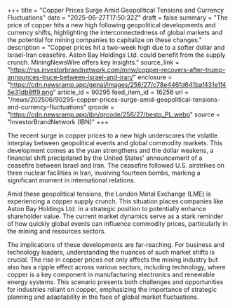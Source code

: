 +++
title = "Copper Prices Surge Amid Geopolitical Tensions and Currency Fluctuations"
date = "2025-06-27T17:50:32Z"
draft = false
summary = "The price of copper hits a new high following geopolitical developments and currency shifts, highlighting the interconnectedness of global markets and the potential for mining companies to capitalize on these changes."
description = "Copper prices hit a two-week high due to a softer dollar and Israel-Iran ceasefire. Aston Bay Holdings Ltd. could benefit from the supply crunch. MiningNewsWire offers key insights."
source_link = "https://rss.investorbrandnetwork.com/mnw/copper-recovers-after-trump-announces-truce-between-israel-and-iran/"
enclosure = "https://cdn.newsramp.app/genai/images/256/27/c78e446fd641baf431e1f45e31db8ff9.png"
article_id = 90295
feed_item_id = 16256
url = "/news/202506/90295-copper-prices-surge-amid-geopolitical-tensions-and-currency-fluctuations"
qrcode = "https://cdn.newsramp.app/ibn/qrcode/256/27/bestq_PL.webp"
source = "InvestorBrandNetwork (IBN)"
+++

<p>The recent surge in copper prices to a new high underscores the volatile interplay between geopolitical events and global commodity markets. This development comes as the yuan strengthens and the dollar weakens, a financial shift precipitated by the United States' announcement of a ceasefire between Israel and Iran. The ceasefire followed U.S. airstrikes on three nuclear facilities in Iran, involving fourteen bombs, marking a significant moment in international relations.</p><p>Amid these geopolitical tensions, the London Metal Exchange (LME) is experiencing a copper supply crunch. This situation places companies like Aston Bay Holdings Ltd. in a strategic position to potentially enhance shareholder value. The current market dynamics serve as a stark reminder of how quickly global events can influence commodity prices, particularly in the mining and resources sectors.</p><p>The implications of these developments are far-reaching. For business and technology leaders, understanding the nuances of such market shifts is crucial. The rise in copper prices not only affects the mining industry but also has a ripple effect across various sectors, including technology, where copper is a key component in manufacturing electronics and renewable energy systems. This scenario presents both challenges and opportunities for industries reliant on copper, emphasizing the importance of strategic planning and adaptability in the face of global market fluctuations.</p>